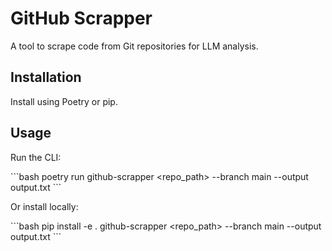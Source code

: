 # GitHub Scrapper

A tool to scrape code from Git repositories for LLM analysis.

## Installation

Install using Poetry or pip.

## Usage

Run the CLI:

\`\`\`bash
poetry run github-scrapper <repo_path> --branch main --output output.txt
\`\`\`

Or install locally:

\`\`\`bash
pip install -e .
github-scrapper <repo_path> --branch main --output output.txt
\`\`\`

